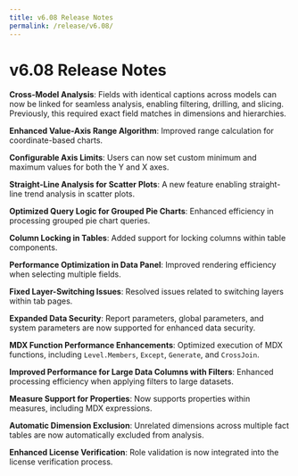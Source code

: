 ```yaml
---
title: v6.08 Release Notes
permalink: /release/v6.08/
---
```



# **v6.08 Release Notes**

**Cross-Model Analysis**: Fields with identical captions across models can now be linked for seamless analysis, enabling filtering, drilling, and slicing. Previously, this required exact field matches in dimensions and hierarchies.

**Enhanced Value-Axis Range Algorithm**: Improved range calculation for coordinate-based charts.

**Configurable Axis Limits**: Users can now set custom minimum and maximum values for both the Y and X axes.

**Straight-Line Analysis for Scatter Plots**: A new feature enabling straight-line trend analysis in scatter plots.

**Optimized Query Logic for Grouped Pie Charts**: Enhanced efficiency in processing grouped pie chart queries.

**Column Locking in Tables**: Added support for locking columns within table components.

**Performance Optimization in Data Panel**: Improved rendering efficiency when selecting multiple fields.

**Fixed Layer-Switching Issues**: Resolved issues related to switching layers within tab pages.

**Expanded Data Security**: Report parameters, global parameters, and system parameters are now supported for enhanced data security.

**MDX Function Performance Enhancements**: Optimized execution of MDX functions, including `Level.Members`, `Except`, `Generate`, and `CrossJoin`.

**Improved Performance for Large Data Columns with Filters**: Enhanced processing efficiency when applying filters to large datasets.

**Measure Support for Properties**: Now supports properties within measures, including MDX expressions.

**Automatic Dimension Exclusion**: Unrelated dimensions across multiple fact tables are now automatically excluded from analysis.

**Enhanced License Verification**: Role validation is now integrated into the license verification process.
